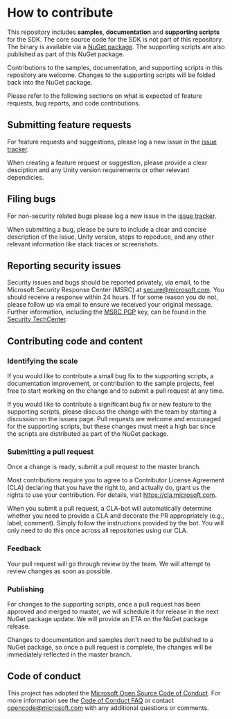 # How to contribute

This repository includes **samples**, **documentation** and **supporting scripts** for the SDK. The core source code for the SDK is not part of this repository. The binary is available via a [NuGet package](https://www.nuget.org/packages/Microsoft.Maps.Unity). The supporting scripts are also published as part of this NuGet package.

Contributions to the samples, documentation, and supporting scripts in this repository are welcome. Changes to the supporting scripts will be folded back into the NuGet package.

Please refer to the following sections on what is expected of feature requests, bug reports, and code contributions.

## Submitting feature requests
For feature requests and suggestions, please log a new issue in the [issue tracker](https://github.com/Microsoft/MapsSDK-Unity/issues). 

When creating a feature request or suggestion, please provide a clear desciption and any Unity version requirements or other relevant dependicies.

## Filing bugs
For non-security related bugs please log a new issue in the [issue tracker](https://github.com/Microsoft/MapsSDK-Unity/issues). 

When submitting a bug, please be sure to include a clear and concise description of the issue, Unity version, steps to repoduce, and any other relevant information like stack traces or screenshots.

## Reporting security issues
Security issues and bugs should be reported privately, via email, to the Microsoft Security
Response Center (MSRC) at [secure@microsoft.com](mailto:secure@microsoft.com). You should
receive a response within 24 hours. If for some reason you do not, please follow up via
email to ensure we received your original message. Further information, including the
[MSRC PGP](https://technet.microsoft.com/en-us/security/dn606155) key, can be found in
the [Security TechCenter](https://technet.microsoft.com/en-us/security/default).

## Contributing code and content


### Identifying the scale

If you would like to contribute a small bug fix to the supporting scripts, a documentation improvement, or contribution to the sample projects, feel free to start working on the change and to submit a pull request at any time.

If you would like to contribute a significant bug fix or new feature to the supporting scripts, please discuss the change with the team by starting a discussion on the issues page.
Pull requests are welcome and encouraged for the supporting scripts, but these changes must meet a high bar since the scripts are distributed as part of the NuGet package.

### Submitting a pull request

Once a change is ready, submit a pull request to the master branch. 

Most contributions require you to agree to a Contributor License Agreement (CLA) declaring that you have the right to,
and actually do, grant us the rights to use your contribution. For details, visit https://cla.microsoft.com.

When you submit a pull request, a CLA-bot will automatically determine whether you need
to provide a CLA and decorate the PR appropriately (e.g., label, comment). Simply follow the
instructions provided by the bot. You will only need to do this once across all repositories using our CLA.

### Feedback

Your pull request will go through review by the team. We will attempt to review changes as soon as possible. 

### Publishing

For changes to the supporting scripts, once a pull request has been approved and merged to master, we will schedule it for release in the next NuGet package update. We will provide an ETA on the NuGet package release.

Changes to documentation and samples don't need to be published to a NuGet package, so once a pull request is complete, the changes will be immediately reflected in the master branch.

## Code of conduct

This project has adopted the [Microsoft Open Source Code of Conduct](https://opensource.microsoft.com/codeofconduct/).  For more information see the [Code of Conduct FAQ](https://opensource.microsoft.com/codeofconduct/faq/) or contact [opencode@microsoft.com](mailto:opencode@microsoft.com) with any additional questions or comments.
